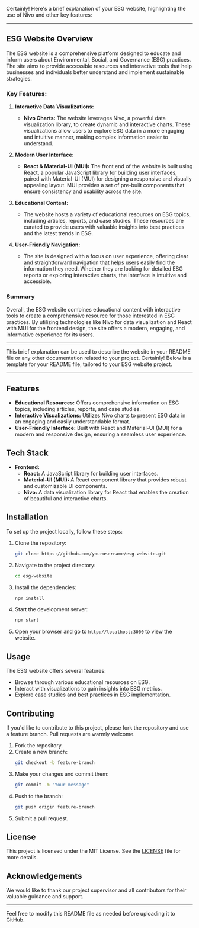 Certainly! Here's a brief explanation of your ESG website, highlighting the use of Nivo and other key features:

---

## ESG Website Overview

The ESG website is a comprehensive platform designed to educate and inform users about Environmental, Social, and Governance (ESG) practices. The site aims to provide accessible resources and interactive tools that help businesses and individuals better understand and implement sustainable strategies.

### Key Features:

1. **Interactive Data Visualizations:**
   - **Nivo Charts:** The website leverages Nivo, a powerful data visualization library, to create dynamic and interactive charts. These visualizations allow users to explore ESG data in a more engaging and intuitive manner, making complex information easier to understand.

2. **Modern User Interface:**
   - **React & Material-UI (MUI):** The front end of the website is built using React, a popular JavaScript library for building user interfaces, paired with Material-UI (MUI) for designing a responsive and visually appealing layout. MUI provides a set of pre-built components that ensure consistency and usability across the site.

3. **Educational Content:**
   - The website hosts a variety of educational resources on ESG topics, including articles, reports, and case studies. These resources are curated to provide users with valuable insights into best practices and the latest trends in ESG.

4. **User-Friendly Navigation:**
   - The site is designed with a focus on user experience, offering clear and straightforward navigation that helps users easily find the information they need. Whether they are looking for detailed ESG reports or exploring interactive charts, the interface is intuitive and accessible.

### Summary

Overall, the ESG website combines educational content with interactive tools to create a comprehensive resource for those interested in ESG practices. By utilizing technologies like Nivo for data visualization and React with MUI for the frontend design, the site offers a modern, engaging, and informative experience for its users.

---

This brief explanation can be used to describe the website in your README file or any other documentation related to your project.
Certainly! Below is a template for your README file, tailored to your ESG website project.

---

## Features

- **Educational Resources:** Offers comprehensive information on ESG topics, including articles, reports, and case studies.
- **Interactive Visualizations:** Utilizes Nivo charts to present ESG data in an engaging and easily understandable format.
- **User-Friendly Interface:** Built with React and Material-UI (MUI) for a modern and responsive design, ensuring a seamless user experience.

## Tech Stack

- **Frontend:**
  - **React:** A JavaScript library for building user interfaces.
  - **Material-UI (MUI):** A React component library that provides robust and customizable UI components.
  - **Nivo:** A data visualization library for React that enables the creation of beautiful and interactive charts.
  
## Installation

To set up the project locally, follow these steps:

1. Clone the repository:
   ```bash
   git clone https://github.com/yourusername/esg-website.git
   ```
2. Navigate to the project directory:
   ```bash
   cd esg-website
   ```
3. Install the dependencies:
   ```bash
   npm install
   ```
4. Start the development server:
   ```bash
   npm start
   ```
5. Open your browser and go to `http://localhost:3000` to view the website.

## Usage

The ESG website offers several features:
- Browse through various educational resources on ESG.
- Interact with visualizations to gain insights into ESG metrics.
- Explore case studies and best practices in ESG implementation.

## Contributing

If you'd like to contribute to this project, please fork the repository and use a feature branch. Pull requests are warmly welcome.

1. Fork the repository.
2. Create a new branch:
   ```bash
   git checkout -b feature-branch
   ```
3. Make your changes and commit them:
   ```bash
   git commit -m "Your message"
   ```
4. Push to the branch:
   ```bash
   git push origin feature-branch
   ```
5. Submit a pull request.

## License

This project is licensed under the MIT License. See the [LICENSE](LICENSE) file for more details.

## Acknowledgements

We would like to thank our project supervisor and all contributors for their valuable guidance and support.

---

Feel free to modify this README file as needed before uploading it to GitHub.
